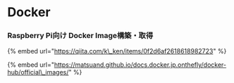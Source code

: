 # Docker

### Raspberry Pi向け Docker Image構築・取得

{% embed url="https://qiita.com/k\_ken/items/0f2d6af2618618982723" %}



{% embed url="https://matsuand.github.io/docs.docker.jp.onthefly/docker-hub/official\_images/" %}



